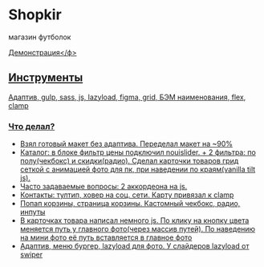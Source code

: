<h1>Shopkir</h1> <span>магазин футболок</span>

<a href="https://kir8313.github.io/shop/">Демонстрация</ф>

<h2>Инструменты</h2> <span>Адаптив, gulp, sass, js, lazyload, figma, grid, БЭМ наименования, flex, clamp</span>
<h3>Что делал?</h3>
<ul>
  <li>Взял готовый макет без адаптива. Переделал макет на ~90%</li>
  <li>Каталог: в блоке фильтр цены подключил nouislider. + 2 фильтра: по полу(чекбокс) и скидки(радио). Сделал карточки товаров грид сеткой с анимацией фото для пк, при наведении по краям(vanilla tilt js).</li>
  <li>Часто задаваемые вопросы: 2 аккордеона на js.</li>
  <li>Контакты: тултип, ховер на соц. сети. Карту привязал к clamp</li>
  <li>Попап корзины, страница корзины. Кастомный чекбокс, радио, инпуты</li>
  <li>В карточках товара написал немного js. По клику на кнопку цвета меняется путь у главного фото(через массив путей). По наведению на мини фото её путь вставляется в главное фото</li>
  <li>Адаптив, меню бургер, lazyload для фото. У слайдеров lazyload от swiper</li>
</ul>

